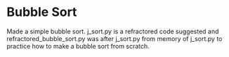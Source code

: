 # Bubble Sort

Made a simple bubble sort. j_sort.py is a refractored code suggested and refractored_bubble_sort.py was after j_sort.py from memory of j_sort.py to practice how to make a bubble sort from scratch.